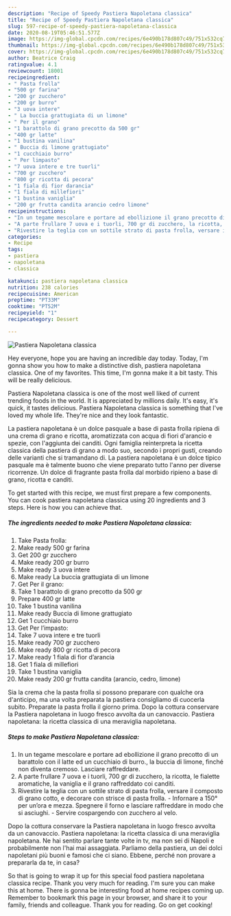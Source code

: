 ```yaml
---
description: "Recipe of Speedy Pastiera Napoletana classica"
title: "Recipe of Speedy Pastiera Napoletana classica"
slug: 597-recipe-of-speedy-pastiera-napoletana-classica
date: 2020-08-19T05:46:51.577Z
image: https://img-global.cpcdn.com/recipes/6e490b178d807c49/751x532cq70/pastiera-napoletana-classica-recipe-main-photo.jpg
thumbnail: https://img-global.cpcdn.com/recipes/6e490b178d807c49/751x532cq70/pastiera-napoletana-classica-recipe-main-photo.jpg
cover: https://img-global.cpcdn.com/recipes/6e490b178d807c49/751x532cq70/pastiera-napoletana-classica-recipe-main-photo.jpg
author: Beatrice Craig
ratingvalue: 4.1
reviewcount: 18001
recipeingredient:
- " Pasta frolla"
- "500 gr farina"
- "200 gr zucchero"
- "200 gr burro"
- "3 uova intere"
- " La buccia grattugiata di un limone"
- " Per il grano"
- "1 barattolo di grano precotto da 500 gr"
- "400 gr latte"
- "1 bustina vanilina"
- " Buccia di limone grattugiato"
- "1 cucchiaio burro"
- " Per limpasto"
- "7 uova intere e tre tuorli"
- "700 gr zucchero"
- "800 gr ricotta di pecora"
- "1 fiala di fior darancia"
- "1 fiala di millefiori"
- "1 bustina vaniglia"
- "200 gr frutta candita arancio cedro limone"
recipeinstructions:
- "In un tegame mescolare e portare ad ebollizione il grano precotto di un barattolo con il latte ed un cucchiaio di burro., la buccia di limone, finché non diventa cremoso. Lasciare raffreddare."
- "A parte frullare 7 uova e i tuorli, 700 gr di zucchero, la ricotta, le fialette aromatiche, la vaniglia e il grano raffreddato coi canditi."
- "Rivestire la teglia con un sottile strato di pasta frolla, versare il composto di grano cotto, e decorare con strisce di pasta frolla. Infornare a 150° per un’ora e mezza. Spegnere il forno e lasciare raffreddare in modo che si asciughi. Servire cospargendo con zucchero al velo."
categories:
- Recipe
tags:
- pastiera
- napoletana
- classica

katakunci: pastiera napoletana classica 
nutrition: 238 calories
recipecuisine: American
preptime: "PT33M"
cooktime: "PT52M"
recipeyield: "1"
recipecategory: Dessert

---
```



![Pastiera Napoletana classica](https://img-global.cpcdn.com/recipes/6e490b178d807c49/751x532cq70/pastiera-napoletana-classica-recipe-main-photo.jpg)

Hey everyone, hope you are having an incredible day today. Today, I'm gonna show you how to make a distinctive dish, pastiera napoletana classica. One of my favorites. This time, I'm gonna make it a bit tasty. This will be really delicious.

Pastiera Napoletana classica is one of the most well liked of current trending foods in the world. It is appreciated by millions daily. It's easy, it's quick, it tastes delicious. Pastiera Napoletana classica is something that I've loved my whole life. They're nice and they look fantastic.

La pastiera napoletana è un dolce pasquale a base di pasta frolla ripiena di una crema di grano e ricotta, aromatizzata con acqua di fiori d&#39;arancio e spezie, con l&#39;aggiunta dei canditi. Ogni famiglia reinterpreta la ricetta classica della pastiera di grano a modo suo, secondo i propri gusti, creando delle varianti che si tramandano di. La pastiera napoletana è un dolce tipico pasquale ma è talmente buono che viene preparato tutto l&#39;anno per diverse ricorrenze. Un dolce di fragrante pasta frolla dal morbido ripieno a base di grano, ricotta e canditi.


To get started with this recipe, we must first prepare a few components. You can cook pastiera napoletana classica using 20 ingredients and 3 steps. Here is how you can achieve that.

<!--inarticleads1-->

##### The ingredients needed to make Pastiera Napoletana classica:

1. Take  Pasta frolla:
1. Make ready 500 gr farina
1. Get 200 gr zucchero
1. Make ready 200 gr burro
1. Make ready 3 uova intere
1. Make ready  La buccia grattugiata di un limone
1. Get  Per il grano:
1. Take 1 barattolo di grano precotto da 500 gr
1. Prepare 400 gr latte
1. Take 1 bustina vanilina
1. Make ready  Buccia di limone grattugiato
1. Get 1 cucchiaio burro
1. Get  Per l’impasto:
1. Take 7 uova intere e tre tuorli
1. Make ready 700 gr zucchero
1. Make ready 800 gr ricotta di pecora
1. Make ready 1 fiala di fior d’arancia
1. Get 1 fiala di millefiori
1. Take 1 bustina vaniglia
1. Make ready 200 gr frutta candita (arancio, cedro, limone)


Sia la crema che la pasta frolla si possono preparare con qualche ora d&#39;anticipo, ma una volta preparata la pastiera consigliamo di cuocerla subito. Preparate la pasta frolla il giorno prima. Dopo la cottura conservare la Pastiera napoletana in luogo fresco avvolta da un canovaccio. Pastiera napoletana: la ricetta classica di una meraviglia napoletana. 

<!--inarticleads2-->

##### Steps to make Pastiera Napoletana classica:

1. In un tegame mescolare e portare ad ebollizione il grano precotto di un barattolo con il latte ed un cucchiaio di burro., la buccia di limone, finché non diventa cremoso. Lasciare raffreddare.
1. A parte frullare 7 uova e i tuorli, 700 gr di zucchero, la ricotta, le fialette aromatiche, la vaniglia e il grano raffreddato coi canditi.
1. Rivestire la teglia con un sottile strato di pasta frolla, versare il composto di grano cotto, e decorare con strisce di pasta frolla. - Infornare a 150° per un’ora e mezza. Spegnere il forno e lasciare raffreddare in modo che si asciughi. - Servire cospargendo con zucchero al velo.


Dopo la cottura conservare la Pastiera napoletana in luogo fresco avvolta da un canovaccio. Pastiera napoletana: la ricetta classica di una meraviglia napoletana. Ne hai sentito parlare tante volte in tv, ma non sei di Napoli e probabilmente non l&#39;hai mai assaggiata. Parliamo della pastiera, un dei dolci napoletani più buoni e famosi che ci siano. Ebbene, perché non provare a prepararla da te, in casa? 

So that is going to wrap it up for this special food pastiera napoletana classica recipe. Thank you very much for reading. I'm sure you can make this at home. There is gonna be interesting food at home recipes coming up. Remember to bookmark this page in your browser, and share it to your family, friends and colleague. Thank you for reading. Go on get cooking!
